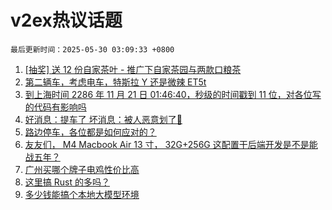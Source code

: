 # v2ex热议话题

`最后更新时间：2025-05-30 03:09:33 +0800`

1. [[抽奖] 送 12 份自家茶叶 - 推广下自家茶园与两款口粮茶](https://www.v2ex.com/t/1135227)
1. [第二辆车，考虑电车，特斯拉 Y 还是微辣 ET5t](https://www.v2ex.com/t/1135041)
1. [到上海时间 2286 年 11 月 21 日 01:46:40，秒级的时间戳到 11 位，对各位写的代码有影响吗](https://www.v2ex.com/t/1135042)
1. [好消息：提车了 坏消息：被人恶意划了🤬](https://www.v2ex.com/t/1135205)
1. [路边停车，各位都是如何应对的？](https://www.v2ex.com/t/1135063)
1. [友友们， M4 Macbook Air 13 寸， 32G+256G 这配置干后端开发是不是能战五年？](https://www.v2ex.com/t/1135050)
1. [广州买哪个牌子电鸡性价比高](https://www.v2ex.com/t/1135100)
1. [这里搞 Rust 的多吗？](https://www.v2ex.com/t/1135037)
1. [多少钱能搞个本地大模型环境](https://www.v2ex.com/t/1135040)

